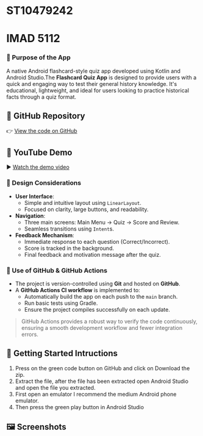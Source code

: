 # ST10479242
# IMAD 5112

### 🧠 Purpose of the App
A native Android flashcard-style quiz app developed using Kotlin and Android Studio.The **Flashcard Quiz App** is designed to provide users with a quick and engaging way to test their general history knowledge. It's educational, lightweight, and ideal for users looking to practice historical facts through a quiz format.

## 🔗 GitHub Repository

👉 [View the code on GitHub](https://github.com/your-username/your-repo-name)

## 🎥 YouTube Demo

▶️ [Watch the demo video](https://youtube.com/your-demo-video-link)

### 🎨 Design Considerations
- **User Interface**: 
  - Simple and intuitive layout using `LinearLayout`.
  - Focused on clarity, large buttons, and readability.
- **Navigation**: 
  - Three main screens: Main Menu → Quiz → Score and Review.
  - Seamless transitions using `Intent`s.
- **Feedback Mechanism**: 
  - Immediate response to each question (Correct/Incorrect).
  - Score is tracked in the background.
  - Final feedback and motivation message after the quiz.

### 🧰 Use of GitHub & GitHub Actions

- The project is version-controlled using **Git** and hosted on **GitHub**.
- A **GitHub Actions CI workflow** is implemented to:
  - Automatically build the app on each push to the `main` branch.
  - Run basic tests using Gradle.
  - Ensure the project compiles successfully on each update.
> GitHub Actions provides a robust way to verify the code continuously, ensuring a smooth development workflow and fewer integration errors.

## 🚀 Getting Started Intructions
  1. Press on the green code button on GitHub and click on Download the zip.
  2. Extract the file, after the file has been extracted open Android Studio and open the file you extracted.
  3. First open an emulator I recommend the medium Android phone emulator.
  4. Then press the green play button in Android Studio

## 🖼 Screenshots
